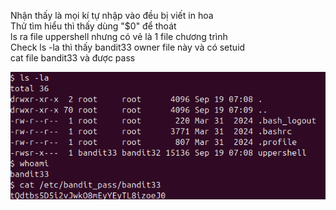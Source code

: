 Nhận thấy là mọi kí tự nhập vào đều bị viết in hoa \
Thử tìm hiểu thì thấy dùng "$0" để thoát \
ls ra file uppershell nhưng có vẻ là 1 file chương trình \
Check ls -la thì thấy bandit33 owner file này và có setuid \
cat file bandit33 và được pass 

![alt text](writeup/anh/42.png)